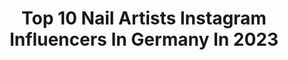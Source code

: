 ---
title: Top 10 Nail Artists Instagram Influencers In Germany In 2023
description: >-
  Find top nail artists Instagram influencers in Germany in 2023. Most popular hashtags: #nailart #nailsofinstagram #nails #nailsonfleek.
platform: Instagram
hits: 30
text_top: Analyze the most popular Instagram influencers on inBeat.
text_bottom: Our search engine aggregates 30 Instagram influencers like this in Germany for you to contact.
profiles:
  - username: "nailfashionbyjenny"
    fullname: >-
      NailfashionbyJenny
    bio: >-
      🤎• Nail-artist /-trainer/-passion 🤎•Press on nailinspirations 🤎• @glory_nails_gmbh Ambassador, Code „Jenny“ to get -10% off 🤎• private @jen_nyg_
    location: "Germany"
    followers: 29606
    engagement: 1518
    commentsToLikes: 0.074263
    id: ck8tbjhxbvxz00j78hcgohlwm
    verified: false
    hashtags: "#shiningclaws, #trendnails, #christmasnails, #newyearnails"
  - username: "eve_tran"
    fullname: >-
      🌸Eve Tran💅🏻
    bio: >-
      Internationale 🇩🇪🇺🇸🇻🇳 Nail Artist / Nail Trainer 2nd 🏆 World Nail Champion 1st 🏆 German Champion Repeated Winner in Nail Art Design
    location: "Germany"
    followers: 61326
    engagement: 168
    commentsToLikes: 0.019070
    id: ck15uaak5m6s50i19juripm55
    verified: false
    hashtags: "#nailonfleek, #bebeautymood, #nailsdesign, #coffinnails"
  - username: "lizaliwi"
    fullname: >-
      🌙🖤 LIZA WINTER 🖤🌙
    bio: >-
      🌑Nail Artist in Germany / Deutschland🇩🇪 🌘International Trainer & Educator 🌗@glitterbels Ambassador • code: Liza 🌒LOCKDOWN SCHLIEßUNG BIS vsl. 03.03
    location: "Germany"
    followers: 104409
    engagement: 125
    commentsToLikes: 0.010206
    id: ck5cie5m2shmv0i11p5li3g06
    verified: false
    hashtags: "#nailstagram, #nailsofinstagram, #girly, #lifestyle"
  - username: "t.hes_"
    fullname: >-
      🎀 Thes 🎀
    bio: >-
      💚 #Veggie 🖤 #photography 💕#momoftwo ❤️ @_be_nny since 2008 💛 #bullylove 💅🏻 #nailartist
    location: "Germany"
    followers: 43416
    engagement: 339
    commentsToLikes: 0.013952
    id: ck13d01ea2zpa0i19k01mjdnw
    verified: false
    hashtags: "#naturephotography, #momoftwo, #frenchie, #abstractart"
  - username: "greicysnails"
    fullname: >-
      ~Greicy's Nails~
    bio: >-
      ✨Nail Artist 🦋LONG Nails ONLY 💅🏼Read Policy before DM 👨‍👩‍👦 No kids/extra guests ❤️Discount Code: GREICY5 🌴Hayward Ca 💕Cash, Zelle & Apple Pay Only💵
    location: "Germany"
    followers: 25753
    engagement: 357
    commentsToLikes: 0.007665
    id: ck15ua9o8m6oe0i19h6q2cdwv
    verified: false
    hashtags: "#explorepage, #heartnails, #ombrenails, #summernails"
  - username: "jenny.jennys"
    fullname: >-
      Jenny
    bio: >-
      📍Toronto 🇨🇦 🧚TRAINING AVAILABLE 🧚‍♂️ ONLINE TRAINING COMING SOON 💋
    location: "Germany"
    followers: 62637
    engagement: 2372
    commentsToLikes: 0.003355
    id: ckf5r2doxb6ie0j23l1b2pwqd
    verified: false
    hashtags: "#nails2inspire, #naillife, #nails, #nailsart"
  - username: "blossomnails.x"
    fullname: >-
      𝓝𝓪𝓲𝓵𝓭𝓮𝓼𝓲𝓰𝓷 𝓖𝓮𝓻𝓶𝓪𝓷𝔂 🇩🇪
    bio: >-
      💅🏻 Nails 🌸 Nailart 📸 Tutorials ⬇️ Rockstarnails Shop & Impressum
    location: "Germany"
    followers: 27790
    engagement: 510
    commentsToLikes: 0.077220
    id: ckf5nqa7jz9g90j23kihssrd1
    verified: false
    hashtags: "#nailarttutorial, #nails, #na, #easynails"
  - username: "nailsdid.byginger"
    fullname: >-
      ℕ𝕒𝕚𝕝𝕤𝕕𝕚𝕕.𝕓𝕪𝔾𝕚𝕟𝕘𝕖𝕣
    bio: >-
      ▪️ 𝙻𝚒𝚌𝚎𝚗𝚜𝚎𝚍 𝙽𝚊𝚒𝚕 𝚃𝚎𝚌𝚑 ▪️ʟᴏɴɢ ʟᴇɴɢᴛʜ+ ᴏɴʟʏ🚨 ▪️Owner @jewelsnottools_ ▪️ＮＯ ＥＸＴＲＡ ＰＥＯＰＬＥ ▪️ 𝙳𝚎𝚙𝚘𝚜𝚒𝚝𝚜 𝚊𝚛𝚎 𝙽𝙾𝙽-𝚁𝙴𝙵𝚄𝙽𝙳𝙰𝙱𝙻𝙴 ▪️ ℝ𝕚𝕧𝕖𝕣𝕤𝕚𝕕𝕖, ℂ𝔸
    location: "Germany"
    followers: 9371
    engagement: 739
    commentsToLikes: 0.022625
    id: ckaoru6egorn30i7812wq712a
    verified: false
    hashtags: "#ombrenails, #instanails, #swarovski, #gelnails"
  - username: "janas.polish.art"
    fullname: >-
      Tatjana S.
    bio: >-
      🇩🇪 - zertifizierte Nageldesignerin 💌 mail for cop Impressum: -> @nailatelier_sommerfeld 🔻🔻🔻🔻🔻🔻🔻🔻🔻🔻 Link zum Trendnails Shop ⤵️
    location: "Germany"
    followers: 6435
    engagement: 821
    commentsToLikes: 0.036938
    id: ckap5fgtqbfug0i783ilmjmyf
    verified: false
    hashtags: "#nails, #lovenailart, #nailsonpoint, #sch"
  - username: "chaos_lack"
    fullname: >-
      Jenny
    bio: >-
      Germany | Bring Farbe in dein Leben 💅🏼 #chaoslackliebtmatt #cl_unserelieblinge Bornprettystore 10%off Code:ZETTX31 BeautyBigBang.com 10%off code:CHA10
    location: "Germany"
    followers: 5072
    engagement: 481
    commentsToLikes: 0.108656
    id: ck14h0sle7yy30i194d0zb2ur
    verified: false
    hashtags: "#nail, #nagelbilder, #vernis, #nailpage"
---